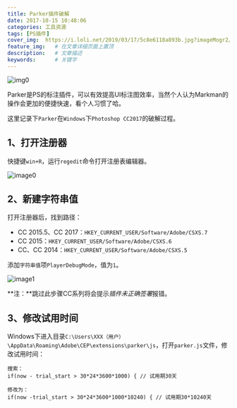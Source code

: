 ```yaml
---
title: Parker插件破解
date: 2017-10-15 10:48:06
categories: 工具资源
tags: [PS插件]
cover_img:  https://i.loli.net/2019/03/17/5c8e6118a893b.jpg?imageMogr2/format/webp   # 在文章摘要上显示
feature_img:   # 在文章详细页面上置顶
description:   # 文章描述
keywords:      # 关键字
---
```

![img0](http://oohkvf5b9.bkt.clouddn.com/A04%20Parker.jpg?imageMogr2/format/webp)

Parker是PS的标注插件，可以有效提高UI标注图效率，当然个人认为Markman的操作会更加的便捷快速，看个人习惯了哈。<!--more-->

这里记录下`Parker`在`Windows`下`Photoshop CC2017`的破解过程。

## 1、打开注册器

快捷键`win+R`，运行`regedit`命令打开注册表编辑器。

![image0](http://oohkvf5b9.bkt.clouddn.com/A05-image0.png)

## 2、新建字符串值

打开注册器后，找到路径：

- CC 2015.5、CC 2017：`HKEY_CURRENT_USER/Software/Adobe/CSXS.7`
- CC 2015：`HKEY_CURRENT_USER/Software/Adobe/CSXS.6`
- CC、CC 2014：`HKEY_CURRENT_USER/Software/Adobe/CSXS.5`

添加`字符串值`项`PlayerDebugMode`，值为`1`。

![image1](http://oohkvf5b9.bkt.clouddn.com/A05-image1.gif)

**注：**跳过此步骤CC系列将会提示*插件未正确签署*报错。

## 3、修改试用时间

Windows下进入目录`C:\Users\XXX（用户）\AppData\Roaming\Adobe\CEP\extensions\parker\js`，打开`parker.js`文件，修改试用时间：

```
搜索：
if(now - trial_start > 30*24*3600*1000) { // 试用期30天

修改为：
if(now -trial_start > 30*24*3600*1000*10240) { // 试用期30*10240天
```




